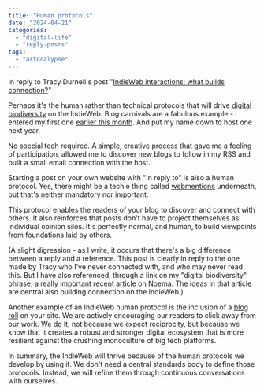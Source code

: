 ```yaml
---
title: "Human protocols"
date: "2024-04-21"
categories: 
  - "digital-life"
  - "reply-posts"
tags: 
  - "artocalypse"
---
```


In reply to Tracy Durnell's post "[IndieWeb interactions: what builds connection?](https://tracydurnell.com/2024/03/01/indieweb-interactions-what-builds-connection/)"

Perhaps it's the human rather than technical protocols that will drive [digital biodiversity](https://www.noemamag.com/we-need-to-rewild-the-internet/) on the IndieWeb. Blog carnivals are a fabulous example - I entered my first one [earlier this month](https://thoughts.uncountable.uk/good-enough-until-its-replaced/). And put my name down to host one next year.

No special tech required. A simple, creative process that gave me a feeling of participation, allowed me to discover new blogs to follow in my RSS and built a small email connection with the host.

Starting a post on your own website with "In reply to" is also a human protocol. Yes, there might be a techie thing called [webmentions](https://indieweb.org/Webmention) underneath, but that's neither mandatory nor important.

This protocol enables the readers of your blog to discover and connect with others. It also reinforces that posts don't have to project themselves as individual opinion silos. It's perfectly normal, and human, to build viewpoints from foundations laid by others.

(A slight digression - as I write, it occurs that there's a big difference between a reply and a reference. This post is clearly in reply to the one made by Tracy who I've never connected with, and who may never read this. But I have also referenced, through a link on my "digital biodiversity" phrase, a really important recent article on Noema. The ideas in that article are central also building connection on the IndieWeb.)

Another example of an IndieWeb human protocol is the inclusion of a [blog roll](https://thoughts.uncountable.uk/blog-roll/) on your site. We are actively encouraging our readers to click away from our work. We do it, not because we expect reciprocity, but because we know that it creates a robust and stronger digital ecosystem that is more resilient against the crushing monoculture of big tech platforms.

In summary, the IndieWeb will thrive because of the human protocols we develop by using it. We don't need a central standards body to define those protocols. Instead, we will refine them through continuous conversations with ourselves.
